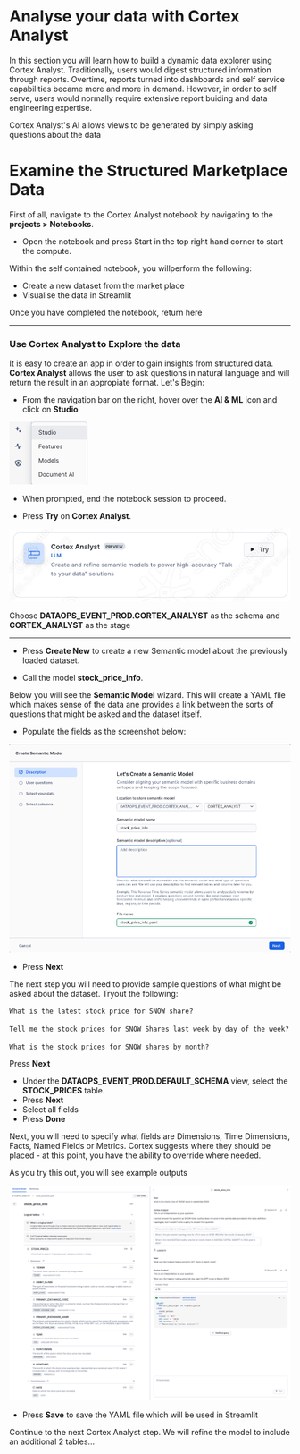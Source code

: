 # <h1black>Analyse your data with</h1black> <h1blue>Cortex Analyst<h1blue>

In this section you will learn how to build a dynamic data explorer using Cortex Analyst.  Traditionally, users would digest structured information through reports.  Overtime, reports turned into dashboards and self service capabilities became more and more in demand.  However, in order to self serve, users would normally require extensive report buiding and data engineering expertise. 

Cortex Analyst's AI allows views to be generated by simply asking questions about the data


### <h1>Examine the Structured Marketplace Data</h1>

First of all, navigate to the Cortex Analyst notebook by navigating to the **projects > Notebooks**.

- Open the notebook and press Start in the top right hand corner to start the compute. 

Within the self contained notebook, you willperform the following:

-   Create a new dataset from the market place
-   Visualise the data in Streamlit

Once you have completed the notebook, return here

<hr>

### <h1sub>Use Cortex Analyst to Explore the data</h1sub>
It is easy to create an app in order to gain insights from structured data.  **Cortex Analyst** allows the user to ask questions in natural language and will return the result in an appropiate format.  Let's Begin:

- From the navigation bar on the right, hover over the **AI & ML** icon and click on **Studio**

![alt text](assets/analyst/C002.png)

- When prompted, end the notebook session to proceed.

- Press **Try** on **Cortex Analyst**.

![create build](assets/analyst/C001.png)


Choose **DATAOPS_EVENT_PROD.CORTEX_ANALYST** as the schema and **CORTEX_ANALYST** as the stage

<hr>

- Press **Create New** to create a new Semantic model about the previously loaded dataset.

- Call the model **stock_price_info**.

Below you will see the **Semantic Model** wizard.  This will create a YAML file which makes sense of the data ane provides a link between the sorts of questions that might be asked and the dataset itself.  

- Populate the fields as the screenshot below:

![alt text](assets/analyst/C004.png)

- Press **Next**


The next step you will need to provide sample questions of what might be asked about the dataset.  Tryout the following:

```text
What is the latest stock price for SNOW share?

Tell me the stock prices for SNOW Shares last week by day of the week?

What is the stock prices for SNOW shares by month?

```

Press **Next**

- Under the **DATAOPS_EVENT_PROD.DEFAULT_SCHEMA** view, select the **STOCK_PRICES** table.
- Press **Next**
- Select all fields
- Press **Done**

Next, you will need to specify what fields are Dimensions, Time Dimensions, Facts, Named Fields or Metrics.  Cortex suggests where they should be placed - at this point, you have the ability to override where needed.

As you try this out, you will see example outputs

![alt text](assets/analyst/C003.png)



- Press **Save** to save the YAML file which will be used in Streamlit


Continue to the next Cortex Analyst step.  We will refine the model to include an additional 2 tables...